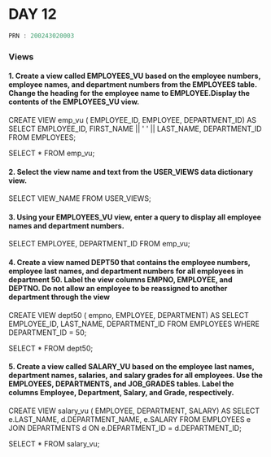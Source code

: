 # DAY 12

```C
PRN : 200243020003
```

### Views
#### 1. Create a view called EMPLOYEES_VU based on the employee numbers, employee names, and department numbers from the EMPLOYEES table. Change the heading for the employee name to EMPLOYEE.Display the contents of the EMPLOYEES_VU view. 
CREATE VIEW emp_vu (
	EMPLOYEE_ID,
	EMPLOYEE,
	DEPARTMENT_ID) AS
SELECT
	EMPLOYEE_ID,
	FIRST_NAME || ' ' || LAST_NAME,
	DEPARTMENT_ID
FROM
	EMPLOYEES;

SELECT
	*
FROM
	emp_vu;

#### 2. Select the view name and text from the USER_VIEWS data dictionary view.
SELECT
	VIEW_NAME
FROM
	USER_VIEWS;

#### 3. Using your EMPLOYEES_VU view, enter a query to display all employee names and department numbers.
SELECT
	EMPLOYEE,
	DEPARTMENT_ID
FROM
	emp_vu;

#### 4. Create a view named DEPT50 that contains the employee numbers, employee last names, and department numbers for all employees in department 50. Label the view columns EMPNO, EMPLOYEE, and DEPTNO. Do not allow an employee to be reassigned to another department through the view
CREATE VIEW dept50 (
	empno,
	EMPLOYEE,
	DEPARTMENT) AS
SELECT
	EMPLOYEE_ID,
	LAST_NAME,
	DEPARTMENT_ID
FROM
	EMPLOYEES
WHERE
	DEPARTMENT_ID = 50;

SELECT
	*
FROM
	dept50;

#### 5. Create a view called SALARY_VU based on the employee last names, department names, salaries, and salary grades for all employees. Use the EMPLOYEES, DEPARTMENTS, and JOB_GRADES tables. Label the columns Employee, Department, Salary, and Grade, respectively.
CREATE VIEW salary_vu (
	EMPLOYEE,
	DEPARTMENT,
	SALARY) AS
SELECT
	e.LAST_NAME,
	d.DEPARTMENT_NAME,
	e.SALARY
FROM
	EMPLOYEES e
	JOIN DEPARTMENTS d ON e.DEPARTMENT_ID = d.DEPARTMENT_ID;

SELECT
	*
FROM
	salary_vu;






